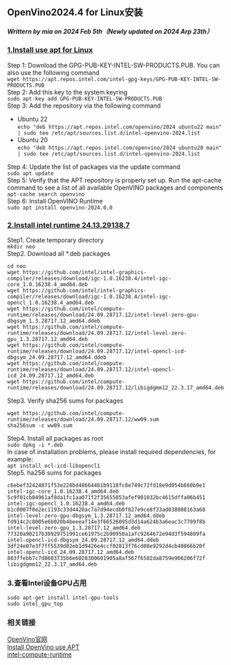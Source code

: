## OpenVino2024.4 for Linux安装
##### Writtern by mia on 2024 Feb 5th（Newly updated on 2024 Arp 23th）
### [1.Install use apt for Linux](https://www.intel.cn/content/www/cn/zh/developer/tools/openvino-toolkit/download.html?VERSION=v_2024_0_0&OP_SYSTEM=LINUX&DISTRIBUTION=APT)
Step 1: Download the GPG-PUB-KEY-INTEL-SW-PRODUCTS.PUB. You can also use the following command  
```wget https://apt.repos.intel.com/intel-gpg-keys/GPG-PUB-KEY-INTEL-SW-PRODUCTS.PUB```  
Step 2: Add this key to the system keyring  
```sudo apt-key add GPG-PUB-KEY-INTEL-SW-PRODUCTS.PUB```  
Step 3: Add the repository via the following command  
* Ubuntu 22  
```echo "deb https://apt.repos.intel.com/openvino/2024 ubuntu22 main" | sudo tee /etc/apt/sources.list.d/intel-openvino-2024.list```
* Ubuntu 20  
```echo "deb https://apt.repos.intel.com/openvino/2024 ubuntu20 main" | sudo tee /etc/apt/sources.list.d/intel-openvino-2024.list```  

Step 4: Update the list of packages via the update command  
```sudo apt update```  
Step 5: Verify that the APT repository is properly set up. Run the apt-cache command to see a list of all available OpenVINO packages and components  
```apt-cache search openvino```  
Step 6: Install OpenVINO Runtime  
```sudo apt install openvino-2024.0.0```  


### [2.Install intel runtime 24.13.29138.7](https://github.com/intel/compute-runtime/releases)
Step1. Create temporary directory  
```mkdir neo```  
Step2. Download all *.deb packages
```
cd neo
wget https://github.com/intel/intel-graphics-compiler/releases/download/igc-1.0.16238.4/intel-igc-core_1.0.16238.4_amd64.deb
wget https://github.com/intel/intel-graphics-compiler/releases/download/igc-1.0.16238.4/intel-igc-opencl_1.0.16238.4_amd64.deb
wget https://github.com/intel/compute-runtime/releases/download/24.09.28717.12/intel-level-zero-gpu-dbgsym_1.3.28717.12_amd64.ddeb
wget https://github.com/intel/compute-runtime/releases/download/24.09.28717.12/intel-level-zero-gpu_1.3.28717.12_amd64.deb
wget https://github.com/intel/compute-runtime/releases/download/24.09.28717.12/intel-opencl-icd-dbgsym_24.09.28717.12_amd64.ddeb
wget https://github.com/intel/compute-runtime/releases/download/24.09.28717.12/intel-opencl-icd_24.09.28717.12_amd64.deb
wget https://github.com/intel/compute-runtime/releases/download/24.09.28717.12/libigdgmm12_22.3.17_amd64.deb
```  
Step3. Verify sha256 sums for packages
```
wget https://github.com/intel/compute-runtime/releases/download/24.09.28717.12/ww09.sum
sha256sum -c ww09.sum
```    
Step4. Install all packages as root  
```sudo dpkg -i *.deb```  
In case of installation problems, please install required dependencies, for example:  
```apt install ocl-icd-libopencl1```  
Step5. ha256 sums for packages  
```
c6ebef32424871f53e228bd486644b1b9118fc8e749c72fd18e9d054b660b0e1 intel-igc-core_1.0.16238.4_amd64.deb
5c9f01cb04961af8da1fc1aa071f2f35655053afef901032bc4615dffa06b451 intel-igc-opencl_1.0.16238.4_amd64.deb
b1c0007f0e2ec1193c33d4420ac7a7d94ecdb0f827e9ce8f33ad038008163a68 intel-level-zero-gpu-dbgsym_1.3.28717.12_amd64.ddeb
fd914c2c8005e6b020b4beeeaf14e3f66526095d3d14a624b3a6eac3c7799f8b intel-level-zero-gpu_1.3.28717.12_amd64.deb
77320a90217b30929751991ce61975c2b90950a1afc9264672e94d3f594809fa intel-opencl-icd-dbgsym_24.09.28717.12_amd64.ddeb
3df24e07e3f7ff5539d82eb1d9426e4ccf02813f76cd08e9292d4cb40866b20f intel-opencl-icd_24.09.28717.12_amd64.deb
883ffebb7c7d8603735b6e6028300601905a8af567f6582da8759e966206f72f libigdgmm12_22.3.17_amd64.deb
```


### 3.查看Intel设备GPU占用
```sudo apt-get install intel-gpu-tools```  
```sudo intel_gpu_top```  

### 相关链接
[OpenVino官网](https://docs.openvino.ai/2024/get-started/install-openvino/install-openvino-archive-linux.html)  
[Install OpenVino use APT](https://www.intel.cn/content/www/cn/zh/developer/tools/openvino-toolkit/download.html?VERSION=v_2024_0_0&OP_SYSTEM=LINUX&DISTRIBUTION=APT)  
[intel-compute-runtime](https://github.com/intel/compute-runtime/releases)  
